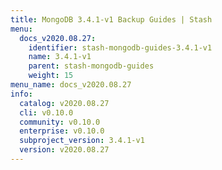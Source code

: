 ```yaml
---
title: MongoDB 3.4.1-v1 Backup Guides | Stash
menu:
  docs_v2020.08.27:
    identifier: stash-mongodb-guides-3.4.1-v1
    name: 3.4.1-v1
    parent: stash-mongodb-guides
    weight: 15
menu_name: docs_v2020.08.27
info:
  catalog: v2020.08.27
  cli: v0.10.0
  community: v0.10.0
  enterprise: v0.10.0
  subproject_version: 3.4.1-v1
  version: v2020.08.27
---
```


